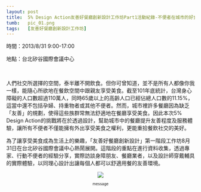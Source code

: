 ```yaml
---
layout: post
title:  5% Design Action友善好餐廳創新設計工作坊Part1活動紀錄-不便者在城市的好食體驗
tumb:   pic_01.png
tags:   [友善好餐廳創新設計工作坊]
---
```


<style>
.singlepost-image {
	text-align: center;
}

.singlepost-image-message {
	font-size: 10px;
}
</style>

<p>時間：2013/8/31  9:00-17:00</p>
<p>地點：台北矽谷國際會議中心</p>
<br>
<p>
	人們社交所選擇的空間，泰半離不開飲食。但你可曾知道，並不是所有人都像你我一樣，能隨心所欲地在餐飲空間中跟親友享受美食。截至101年底統計，台灣身心障礙的人口數超過110萬人，同時65歲以上的高齡人口已經佔總人口數的11.15%，這當中還不包括孕婦、持重物者或其他不便者。然而，城市裡許多餐廳因為缺乏「友善」的規劃，使得這些族群常無法舒適地在餐廳享受美食。因此本次5% Design Action的挑戰將在於透過設計，幫助城市中的餐廳提升友善程度及服務體驗，讓所有不便者不僅能擁有外出享受美食之權利，更能重拾餐飲社交的美好。
</p>
<p>
	為了讓享受美食成為生活上的樂趣，「友善好餐廳創新設計」第一階段工作坊8月31日在台北矽谷國際會議中心熱鬧展開。這階段的重點在進行資料收集，透過專家、行動不便者的經驗分享，實際訪談身障朋友、餐廳業者，以及設計師穿戴輔具的實際體驗，以同理心設計出讓每個人都可以舒適用餐的友善環境。
</p>

<div class="singlepost-image">
	<img class="singlepost-image-img" src="{{ site.url }}/images/a1.jpg" />
	<p class="singlepost-image-message">message</p>
</div>
